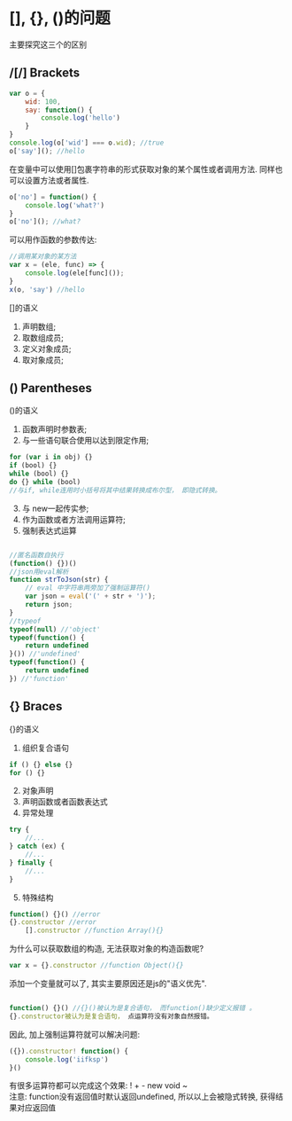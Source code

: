 <!--
Created: Mon Aug 26 2019 15:14:28 GMT+0800 (China Standard Time)
Modified: Mon Aug 26 2019 15:14:28 GMT+0800 (China Standard Time)
-->
# [], {}, ()的问题

主要探究这三个的区别

## /[/] Brackets

``` js
var o = {
    wid: 100,
    say: function() {
        console.log('hello')
    }
}
console.log(o['wid'] === o.wid); //true
o['say'](); //hello
```

在变量中可以使用[]包裹字符串的形式获取对象的某个属性或者调用方法. 
同样也可以设置方法或者属性. 

``` js
o['no'] = function() {
    console.log('what?')
}
o['no'](); //what?
```

可以用作函数的参数传达: 

``` js
//调用某对象的某方法
var x = (ele, func) => {
    console.log(ele[func]());
}
x(o, 'say') //hello
```

[]的语义

1. 声明数组; 
2. 取数组成员; 
3. 定义对象成员; 
4. 取对象成员; 

## () Parentheses

()的语义

1. 函数声明时参数表; 
2. 与一些语句联合使用以达到限定作用; 

``` js
for (var i in obj) {}
if (bool) {}
while (bool) {}
do {} while (bool)
//与if, while连用时小括号将其中结果转换成布尔型， 即隐式转换。 
```

3. 与 new一起传实参; 
4. 作为函数或者方法调用运算符; 
5. 强制表达式运算

``` js

```

``` js
//匿名函数自执行
(function() {})()
//json用eval解析
function strToJson(str) {
    // eval 中字符串两旁加了强制运算符() 
    var json = eval('(' + str + ')');
    return json;
}
//typeof 
typeof(null) //'object'
typeof(function() {
    return undefined
}()) //'undefined'
typeof(function() {
    return undefined
}) //'function'
```

## {} Braces 

{}的语义

1. 组织复合语句

``` js
if () {} else {}
for () {}
```

2. 对象声明
3. 声明函数或者函数表达式
4. 异常处理

``` js
try {
    //... 
} catch (ex) {
    //... 
} finally {
    //... 
}
```

5. 特殊结构

``` js
function() {}() //error
{}.constructor //error
    [].constructor //function Array(){}
```

为什么可以获取数组的构造, 无法获取对象的构造函数呢? 

``` js
var x = {}.constructor //function Object(){}
```

添加一个变量就可以了, 其实主要原因还是js的"语义优先". 

``` js

```

``` js
function() {}() //{}()被认为是复合语句， 而function()缺少定义报错 。 
{}.constructor被认为是复合语句， 点运算符没有对象自然报错。
```

因此, 加上强制运算符就可以解决问题: 

``` js
({}).constructor! function() {
    console.log('iifksp')
}()
```

有很多运算符都可以完成这个效果: 
! + - new void ~  
注意: function没有返回值时默认返回undefined, 所以以上会被隐式转换, 获得结果对应返回值

